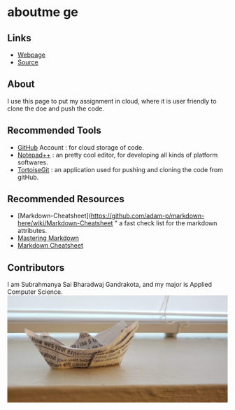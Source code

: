 # aboutme ge

## Links

- [Webpage](https://bharadwaj1995.github.io/aboutme/ "this is about me page")
- [Source](https://github.com/bharadwaj1995/aboutme "directs towards my github page")

## About

I use this page to put my assignment in cloud, where it is user friendly to clone the doe and push the code.

## Recommended Tools

- [GitHub](https://github.com/ "directs to the github page") Account : for cloud storage of code.
- [Notepad++](https://notepad-plus-plus.org/download/v7.6.2.html "directs to the notepad editor page") : an pretty cool editor, for developing all kinds of platform softwares.
- [TortoiseGit](https://tortoisegit.org/ "directs to the TortoiseGit home page") : an application used for pushing and cloning the code from gitHub.

## Recommended Resources

- [Markdown-Cheatsheet](https://github.com/adam-p/markdown-here/wiki/Markdown-Cheatsheet " a fast check list for the markdown attributes.
- [Mastering Markdown](https://guides.github.com/features/mastering-markdown/ "Mastering Markdown")
- [Markdown Cheatsheet](https://github.com/adam-p/markdown-here/wiki/Markdown-Cheatsheet "Markdown cheet sheet")

## Contributors

I am Subrahmanya Sai Bharadwaj Gandrakota, and my major is Applied Computer Science.
![Hosted image](https://github.com/bharadwaj1995/aboutme/blob/master/20190123_164843.jpg "recent pic draged concentration")